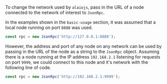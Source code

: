 To change the network used by `alaiojs`, pass in the URL of a node connected to the network of interest to `JsonRpc`.

In the examples shown in the `basic-usage` section, it was assumed that a local node running on port `8888` was used.
```javascript
const rpc = new JsonRpc('http://127.0.0.1:8888');
```

However, the address and port of any node on any network can be used by passing in the URL of the node as a string to the `JsonRpc` object.  Assuming there is a node running at the IP address `192.168.2.1` listening for requests on port `9999`, we could connect to this node and it's network with the following line of code.
```javascript
const rpc = new JsonRpc('http://192.168.2.1:9999');
```